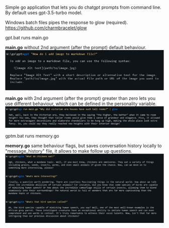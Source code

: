Simple go application that lets you do chatgpt prompts from command line.
By default uses gpt-3.5-turbo model.

Windows batch files pipes the response to glow (required). https://github.com/charmbracelet/glow

gpt.bat runs main.go


**main.go** without 2nd argument (after the prompt) default behaviour.
![example](prompt.jpg)

**main.go** with 2nd argument (after the prompt) greater than zero lets you use different behaviour,
which can be defined in the personality variable.
![example2](prompt2.jpg)

gptm.bat runs memory.go


**memory.go** same behaviour flags, but saves conversation history locally to "message_history" file,
it allows to make follow up questions.
![example3](prompt3.jpg)
